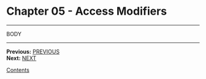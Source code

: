 # Chapter 05 - Access Modifiers

---

BODY

---

**Previous:** [PREVIOUS](./04-members.md)  
**Next:** [NEXT](./06-properties.md)

[Contents](./readme.md)